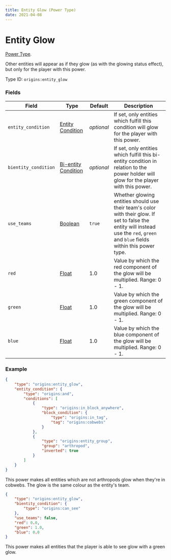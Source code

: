 ```yaml
---
title: Entity Glow (Power Type)
date: 2021-04-08
---
```

# Entity Glow

[Power Type](../power_types.md).

Other entities will appear as if they glow (as with the glowing status effect), but only for the player with this power.

Type ID: `origins:entity_glow`

### Fields

Field  | Type | Default | Description
-------|------|---------|-------------
`entity_condition` | [Entity Condition](../entity_conditions.md) | _optional_ | If set, only entities which fulfill this condition will glow for the player with this power.
`bientity_condition` | [Bi-entity Condition](../bientity_conditions) | _optional_ | If set, only entities which fulfill this bi-entity condition in relation to the power holder will glow for the player with this power.
`use_teams` | [Boolean](../data_types/boolean) | `true` | Whether glowing entities should use their team's color with their glow. If set to false the entity will instead use the `red`, `green` and `blue` fields within this power type.
`red` | [Float](../data_types/float.md) | 1.0 | Value by which the red component of the glow will be multiplied. Range: 0 - 1.
`green` | [Float](../data_types/float.md) | 1.0 | Value by which the green component of the glow will be multiplied. Range: 0 - 1.
`blue` | [Float](../data_types/float.md) | 1.0 | Value by which the blue component of the glow will be multiplied. Range: 0 - 1.

### Example
```json
{
	"type": "origins:entity_glow",
    "entity_condition": {
      	"type": "origins:and",
      	"conditions": [
        	{
          		"type": "origins:in_block_anywhere",
          		"block_condition": {
            		"type": "origins:in_tag",
            		"tag": "origins:cobwebs"
          		}
        	},
        	{
          		"type": "origins:entity_group",
          		"group": "arthropod",
          		"inverted": true
        	}
      	]
    }
}
```
This power makes all entities which are not arthropods glow when they're in cobwebs. The glow is the same colour as the entity's team.

```json
{
	"type": "origins:entity_glow",
    "bientity_condition": {
		"type": "origins:can_see"
	},
	"use_teams": false,
	"red": 0.0,
	"green": 1.0,
	"blue": 0.0
}
```
This power makes all entities that the player is able to see glow with a green glow.